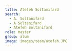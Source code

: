 ```yaml
---
title: Atefeh Soltanifard
search:
  - A. Soltanifard
  - A Soltanifard
  - Atefeh Soltanifard
role: master
group: alum
image: images/team/atefeh.JPG
---
```

